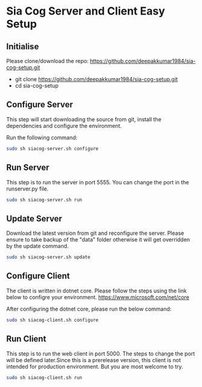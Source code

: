 # Sia Cog Server and Client Easy Setup

## Initialise

Please clone/download the repo: https://github.com/deepakkumar1984/sia-cog-setup.git

- git clone https://github.com/deepakkumar1984/sia-cog-setup.git
- cd sia-cog-setup

## Configure Server
This step will start downloading the source from git, install the dependencies and configure the environment.

Run the following command: 
```bash
sudo sh siacog-server.sh configure
```


## Run Server
This step is to run the server in port 5555. You can change the port in the runserver.py file.
```bash
sudo sh siacog-server.sh run
```


## Update Server
Download the latest version from git and reconfigure the server. Please ensure to take backup of the "data" folder otherwise it will get overridden by the update command.

```bash
sudo sh siacog-server.sh update
```

## Configure Client
The client is written in dotnet core. Please follow the steps using the link below to configre your environment.
https://www.microsoft.com/net/core

After configuring the dotnet core, please run the below command:

```bash
sudo sh siacog-client.sh configure
```

## Run Client
This step is to run the web client in port 5000. The steps to change the port will be defined later.Since this is a prerelease version, this client is not intended for production environment. But you are most welcome to try.

```bash
sudo sh siacog-client.sh run
```

